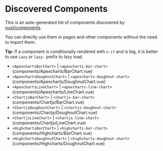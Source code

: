 # Discovered Components

This is an auto-generated list of components discovered by [nuxt/components](https://github.com/nuxt/components).

You can directly use them in pages and other components without the need to import them.

**Tip:** If a component is conditionally rendered with `v-if` and is big, it is better to use `Lazy` or `lazy-` prefix to lazy load.

- `<ApexchartsBarChart>` | `<apexcharts-bar-chart>` (components/Apexcharts/BarChart.vue)
- `<ApexchartsDoughnutChart>` | `<apexcharts-doughnut-chart>` (components/Apexcharts/DoughnutChart.vue)
- `<ApexchartsLineChart>` | `<apexcharts-line-chart>` (components/Apexcharts/LineChart.vue)
- `<ChartjsBarChart>` | `<chartjs-bar-chart>` (components/Chartjs/BarChart.vue)
- `<ChartjsDoughnutChart>` | `<chartjs-doughnut-chart>` (components/Chartjs/DoughnutChart.vue)
- `<ChartjsLineChart>` | `<chartjs-line-chart>` (components/Chartjs/LineChart.vue)
- `<HighchartsBarChart>` | `<highcharts-bar-chart>` (components/Highcharts/BarChart.vue)
- `<HighchartsDoughnutChart>` | `<highcharts-doughnut-chart>` (components/Highcharts/DoughnutChart.vue)
